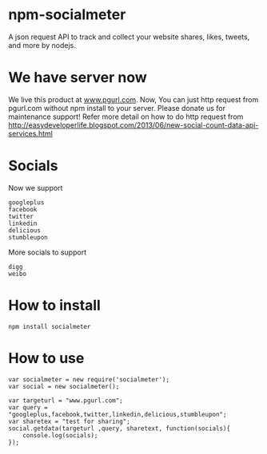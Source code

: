 npm-socialmeter
===============
A json request API to track and collect your website shares, likes, tweets, and more by nodejs. 

We have server now
======================
We live this product at www.pgurl.com. Now, You can just http request from pgurl.com without npm install to your server. Please donate us for maintenance support! Refer more detail on how to do http request from http://easydeveloperlife.blogspot.com/2013/06/new-social-count-data-api-services.html


Socials
========
Now we support

	googleplus
	facebook  
	twitter  
	linkedin  
	delicious  
	stumbleupon  

More socials to support

	digg
	weibo

How to install
===============
	npm install socialmeter

How to use
===============
	
	var socialmeter = new require('socialmeter');
	var social = new socialmeter();
	
	var targeturl = "www.pgurl.com";
	var query = "googleplus,facebook,twitter,linkedin,delicious,stumbleupon";
	var sharetex = "test for sharing";
	social.getdata(targeturl ,query, sharetext, function(socials){
		console.log(socials);
	});

